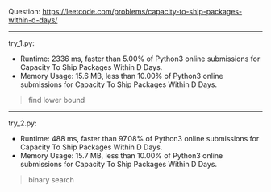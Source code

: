 Question: https://leetcode.com/problems/capacity-to-ship-packages-within-d-days/

---

try_1.py:
* Runtime: 2336 ms, faster than 5.00% of Python3 online submissions for Capacity To Ship Packages Within D Days.
* Memory Usage: 15.6 MB, less than 10.00% of Python3 online submissions for Capacity To Ship Packages Within D Days.

> find lower bound

---

try_2.py:
* Runtime: 488 ms, faster than 97.08% of Python3 online submissions for Capacity To Ship Packages Within D Days.
* Memory Usage: 15.7 MB, less than 10.00% of Python3 online submissions for Capacity To Ship Packages Within D Days.

> binary search
